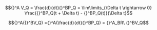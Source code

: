 


$${}^A V_Q = \frac{d}{dt}{}^BP_Q = \lim\limits_{\Delta t \rightarrow 0} \frac{{}^BP_Q(t + \Delta t) - {}^BP_Q(t)}{\Delta t}$$


$${}^A({}^BV_Q) ={}^A(\frac{d}{dt}{}^BP_Q) = {}^A_BR\ {}^BV_Q$$